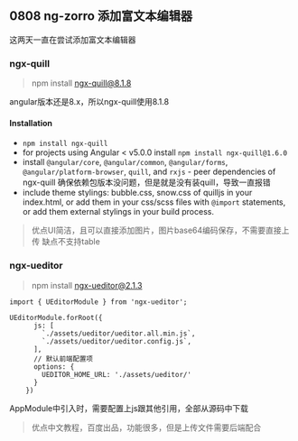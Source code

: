 ## 0808 ng-zorro 添加富文本编辑器

这两天一直在尝试添加富文本编辑器

### ngx-quill

> npm install ngx-quill@8.1.8

angular版本还是8.x，所以ngx-quill使用8.1.8

#### Installation

- `npm install ngx-quill`
- for projects using Angular < v5.0.0 install `npm install ngx-quill@1.6.0`
- install `@angular/core`, `@angular/common`, `@angular/forms`, `@angular/platform-browser`, `quill`, and `rxjs` - peer dependencies of ngx-quill 确保依赖包版本没问题，但是就是没有装quill，导致一直报错
- include theme stylings: bubble.css, snow.css of quilljs in your index.html, or add them in your css/scss files with `@import` statements, or add them external stylings in your build process.

> 优点UI简洁，且可以直接添加图片，图片base64编码保存，不需要直接上传
> 缺点不支持table

### ngx-ueditor

> npm install ngx-ueditor@2.1.3

`import { UEditorModule } from 'ngx-ueditor';`

```TS
UEditorModule.forRoot({
      js: [
        `./assets/ueditor/ueditor.all.min.js`,
        `./assets/ueditor/ueditor.config.js`,
      ],
      // 默认前端配置项
      options: {
        UEDITOR_HOME_URL: './assets/ueditor/'
      }
    })

```

AppModule中引入时，需要配置上js跟其他引用，全部从源码中下载

> 优点中文教程，百度出品，功能很多，但是上传文件需要后端配合
